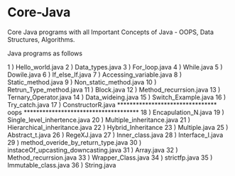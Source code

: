 # Core-Java
Core Java programs with all Important Concepts of Java - OOPS, Data Structures, Algorithms.

Java programs as follows 

1 ) Hello_world.java
2 ) Data_types.java
3 ) For_loop.java
4 ) While.java
5 ) Dowile.java
6 ) If_else_If.java
7 ) Accessing_variable.java
8 ) Static_method.java
9 ) Non_static_method.java
10 ) Retrun_Type_method.java
11 ) Block.java
12 ) Method_recurrsion.java
13 ) Ternary_Operator.java
14 ) Data_wideing.java
15 ) Switch_Example.java
16 ) Try_catch.java
17 ) ConstructorR.java
********************************  oops  *************************************
18 ) Encapulation_N.java
19 ) Single_level_inhertence.java
20 ) Multiple_inheritance.java
21 ) Hierarchical_inheritance.java
22 ) Hybrid_Inheritance
23 ) Multiple.java
25 ) Abstract_t.java
26 ) RegeXJ.java
27 ) Inner_class.java
28 ) Interface_I.java
29 ) method_overide_by_return_type.java
30 ) instaceOf_upcasting_downcasting.java
31 ) Array.java
32 ) Method_recurrsion.java
33 ) Wrapper_Class.java
34 ) strictfp.java
35 ) Immutable_class.java
36 ) String.java







